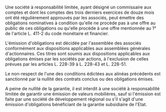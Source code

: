 Une société à responsabilité limitée, ayant désigné un commissaire aux comptes et dont les comptes des trois derniers exercices de douze mois ont été régulièrement approuvés par les associés, peut émettre des obligations nominatives à condition qu'elle ne procède pas à une offre au public de ces obligations ou qu'elle procède à une offre mentionnée au 1° de l'article L. 411-2 du code monétaire et financier. 


L'émission d'obligations est décidée par l'assemblée des associés conformément aux dispositions applicables aux assemblées générales d'actionnaires. Ces titres sont soumis aux dispositions applicables aux obligations émises par les sociétés par actions, à l'exclusion de celles prévues par les articles L. 228-39 à L. 228-43 et L. 228-51. 


Le non-respect de l'une des conditions édictées aux alinéas précédents est sanctionné par la nullité des contrats conclus ou des obligations émises. 


A peine de nullité de la garantie, il est interdit à une société à responsabilité limitée de garantir une émission de valeurs mobilières, sauf si l'émission est faite par une société de développement régional ou s'il s'agit d'une émission d'obligations bénéficiant de la garantie subsidiaire de l'Etat.

